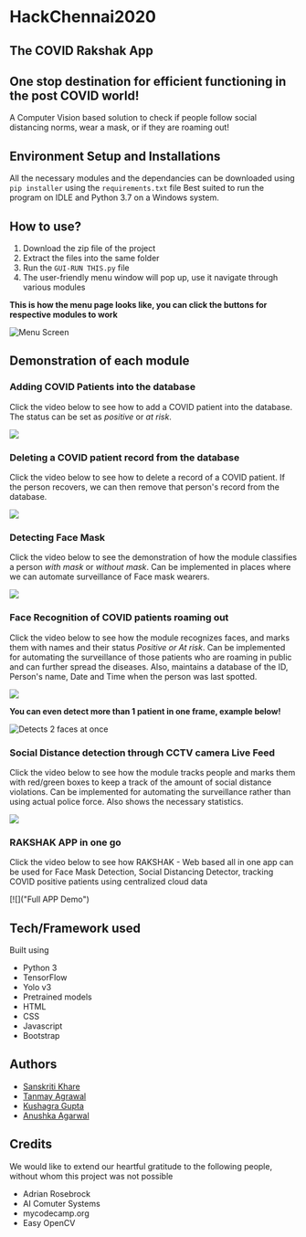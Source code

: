 # HackChennai2020
## The COVID Rakshak App
## One stop destination for efficient functioning in the post COVID world!
A Computer Vision based solution to check if people follow social distancing norms, wear a mask, or if they are roaming out!

## Environment Setup and Installations
All the necessary modules and the dependancies can be downloaded using ```pip installer``` using the ```requirements.txt``` file
Best suited to run the program on IDLE and Python 3.7 on a Windows system.

## How to use?
1. Download the zip file of the project
2. Extract the files into the same folder
3. Run the ```GUI-RUN THIS.py``` file
4. The user-friendly menu window will pop up, use it navigate through various modules

**This is how the menu page looks like, you can click the buttons for respective modules to work**

![Menu Screen](https://user-images.githubusercontent.com/60519359/89704178-56423c00-d96f-11ea-9918-22d045c92f2c.jpg)

## Demonstration of each module

### Adding COVID Patients into the database
Click the video below to see how to add a COVID patient into the database. The status can be set as *positive* or *at risk*. 


[![](http://img.youtube.com/vi/SwIUYDz8tQo/0.jpg)](http://www.youtube.com/watch?v=SwIUYDz8tQo "Adding COVID Patients into the database")

### Deleting a COVID patient record from the database
Click the video below to see how to delete a record of a COVID patient. If the person recovers, we can then remove that person's record from the database.


[![](http://img.youtube.com/vi/fR6yL2z59KE/0.jpg)](http://www.youtube.com/watch?v=fR6yL2z59KE "Delete a patient from the COVID Database")

### Detecting Face Mask 
Click the video below to see the demonstration of how the module classifies a person *with mask* or *without mask*. Can be implemented in places where
we can automate surveillance of Face mask wearers.


[![](http://img.youtube.com/vi/IG5CkcqS6P0/0.jpg)](http://www.youtube.com/watch?v=IG5CkcqS6P0 "Face Mask Detection")

### Face Recognition of COVID patients roaming out
Click the video below to see how the module recognizes faces, and marks them with names and their status *Positive or At risk*. Can be implemented for
automating the surveillance of those patients who are roaming in public and can further spread the diseases. Also, maintains a database of the
ID, Person's name, Date and Time when the person was last spotted.


[![](http://img.youtube.com/vi/1W1fqKtmfnM/0.jpg)](http://www.youtube.com/watch?v=1W1fqKtmfnM "Facial Recogntion")

**You can even detect more than 1 patient in one frame, example below!**


![Detects 2 faces at once](https://user-images.githubusercontent.com/60519359/89704534-1761b580-d972-11ea-9520-aa42091c4c3c.jpeg)

### Social Distance detection through CCTV camera Live Feed
Click the video below to see how the module tracks people and marks them with red/green boxes to keep a track of the amount of social distance violations.
Can be implemented for automating the surveillance rather than using actual police force. Also shows the necessary statistics.


[![](http://img.youtube.com/vi/XKy-IE7dZsA/0.jpg)](http://www.youtube.com/watch?v=XKy-IE7dZsA "Social Distance Detector of a place")

### RAKSHAK APP in one go 
Click the video below to see how RAKSHAK - Web based all in one app can be used for Face Mask Detection, Social Distancing Detector, tracking COVID positive patients using centralized cloud data

[![]("Full APP Demo")

## Tech/Framework used
Built using
* Python 3
* TensorFlow
* Yolo v3
* Pretrained models
* HTML
* CSS
* Javascript
* Bootstrap

## Authors
* [Sanskriti Khare](https://www.linkedin.com/in/sanskritikhare/)
* [Tanmay Agrawal](https://www.linkedin.com/in/tanmay-agrawal-05046a16b/)
* [Kushagra Gupta](https://www.linkedin.com/in/kg1510/)
* [Anushka Agarwal](https://www.linkedin.com/in/anushka-agarwal-b0a410160/)

## Credits
We would like to extend our heartful gratitude to the following people, without whom this project was not possible
* Adrian Rosebrock
* AI Comuter Systems
* mycodecamp.org
* Easy OpenCV

